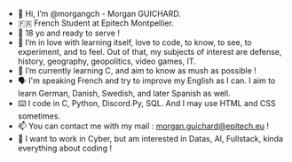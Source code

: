 - 👋 Hi, I’m @morgangch - Morgan GUICHARD.
- 🇫🇷 French Student at Epitech Montpellier.
- 🎂 18 yo and ready to serve !
- 💚 I’m in love with learning itself, love to code, to know, to see, to experiment, and to feel. Out of that, my subjects of interest are defense, history, geography, geopolitics, video games, IT.
- 🌱 I’m currently learning C, and aim to know as mush as possible !
- 🗣️ I'm speaking French and try to improve my English as I can. I aim to learn German, Danish, Swedish, and later Spanish as well.
- ⌨️ I code in C, Python, Discord.Py, SQL. And I may use HTML and CSS sometimes.
- 📫 You can contact me with my mail : morgan.guichard@epitech.eu !
- 👷 I want to work in Cyber, but am interested in Datas, AI, Fullstack, kinda everything about coding !

<!---
morgangch/morgangch is a ✨ special ✨ repository because its `README.md` (this file) appears on your GitHub profile.
You can click the Preview link to take a look at your changes.
--->
